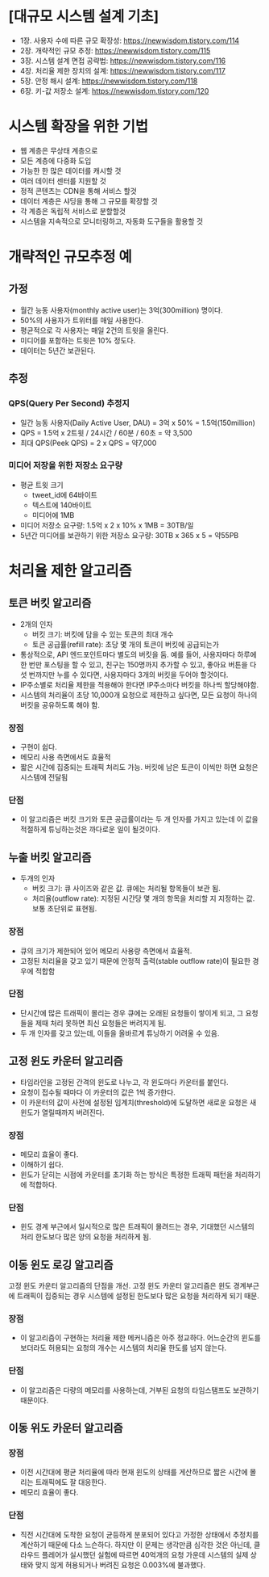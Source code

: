 # [대규모 시스템 설계 기초]
- 1장. 사용자 수에 따른 규모 확장성: https://newwisdom.tistory.com/114
- 2장. 개략적인 규모 추정: https://newwisdom.tistory.com/115
- 3장. 시스템 설계 면접 공략법: https://newwisdom.tistory.com/116
- 4장. 처리율 제한 장치의 설계: https://newwisdom.tistory.com/117
- 5장. 안정 해시 설계: https://newwisdom.tistory.com/118
- 6장. 키-값 저장소 설계: https://newwisdom.tistory.com/120

# 시스템 확장을 위한 기법
- 웹 계층은 무상태 계층으로
- 모든 계층에 다중화 도입
- 가능한 한 많은 데이터를 캐시할 것
- 여러 데이터 센터를 지원할 것
- 정적 콘텐츠는 CDN을 통해 서비스 할것
- 데이터 계층은 샤딩을 통해 그 규모를 확장할 것
- 각 계층은 독립적 서비스로 분할할것
- 시스템을 지속적으로 모니터링하고, 자동화 도구들을 활용할 것

# 개략적인 규모추정 예
## 가정
- 월간 능동 사용자(monthly active user)는 3억(300million) 명이다.
- 50%의 사용자가 트위터를 매일 사용한다.
- 평균적으로 각 사용자는 매일 2건의 트윗을 올린다.
- 미디어를 포함하는 트윗은 10% 정도다.
- 데이터는 5년간 보관된다.

## 추정
### QPS(Query Per Second) 추정지
- 일간 능동 사용자(Daily Active User, DAU) = 3억 x 50% = 1.5억(150million)
- QPS = 1.5억 x 2트윗 / 24시간 / 60분 / 60초 = 약 3,500
- 최대 QPS(Peek QPS) = 2 x QPS = 약7,000
  
### 미디어 저장을 위한 저장소 요구량
- 평균 트윗 크기
  - tweet_id에 64바이트
  - 텍스트에 140바이트
  - 미디어에 1MB
- 미디어 저장소 요구량: 1.5억 x 2 x 10% x 1MB = 30TB/일
- 5년간 미디어를 보관하기 위한 저장소 요구량: 30TB x 365 x 5 = 약55PB

# 처리율 제한 알고리즘
## 토큰 버킷 알고리즘
- 2개의 인자
  - 버킷 크기: 버킷에 담을 수 있는 토큰의 최대 개수
  - 토큰 공급률(refill rate): 초당 몇 개의 토큰이 버킷에 공급되는가
- 통상적으로, API 엔드포인트마다 별도의 버킷을 둠. 예를 들어, 사용자마다 하루에 한 번만 포스팅을 할 수 있고, 친구는 150명까지 추가할 수 있고, 좋아요 버튼을 다섯 번까지만 누를 수 있다면, 사용자마다 3개의 버킷을 두어야 할것이다.
- IP주소별로 처리율 제한을 적용해야 한다면 IP주소마다 버킷을 하나씩 할당해야함.
- 시스템의 처리율이 초당 10,000개 요청으로 제한하고 싶다면, 모든 요청이 하나의 버킷을 공유하도록 해야 함.

### 장점
- 구현이 쉽다.
- 메모리 사용 측면에서도 효율적
- 짧은 시간에 집중되는 트래픽 처리도 가능. 버킷에 남은 토큰이 이씩만 하면 요청은 시스템에 전달됨

### 단점
- 이 알고리즘은 버킷 크기와 토큰 공급률이라는 두 개 인자를 가지고 있는데 이 값을 적절하게 튜닝하는것은 까다로운 일이 될것이다.

## 누출 버킷 알고리즘
- 두개의 인자
  - 버킷 크기: 큐 사이즈와 같은 값. 큐에는 처리될 항목들이 보관 됨.
  - 처리율(outflow rate): 지정된 시간당 몇 개의 항목을 처리할 지 지정하는 값. 보통 초단위로 표현됨.

### 장점
- 큐의 크기가 제한되어 있어 메모리 사용량 측면에서 효율적.
- 고정된 처리율을 갖고 있기 때문에 안정적 출력(stable outflow rate)이 필요한 경우에 적합함

### 단점
- 단시간에 많은 트래픽이 몰리는 경우 큐에는 오래된 요청들이 쌓이게 되고, 그 요청들을 제때 처리 못하면 최신 요청들은 버려지게 됨.
- 두 개 인자를 갖고 있는데, 이들을 올바르게 튜닝하기 어려울 수 있음.

## 고정 윈도 카운터 알고리즘
- 타임라인을 고정된 간격의 윈도로 나누고, 각 윈도마다 카운터를 붙인다.
- 요청이 접수될 때마다 이 카운터의 값은 1씩 증가한다.
- 이 카운터의 값이 사전에 설정된 임계치(threshold)에 도달하면 새로운 요청은 새 윈도가 열릴때까지 버려진다.

### 장점
- 메모리 효율이 좋다.
- 이해하기 쉽다.
- 윈도가 닫히는 시점에 카운터를 초기화 하는 방식은 특정한 트래픽 패턴을 처리하기에 적합하다.

### 단점
- 윈도 경계 부근에서 일시적으로 많은 트래픽이 몰려드는 경우, 기대했던 시스템의 처리 한도보다 많은 양의 요청을 처리하게 됨.

## 이동 윈도 로깅 알고리즘
고정 윈도 카운터 알고리즘의 단점을 개선. 고정 윈도 카운터 알고리즘은 윈도 경계부근에 트래픽이 집중되는 경우 시스템에 설정된 한도보다 많은 요청을 처리하게 되기 때문.

### 장점
- 이 알고리즘이 구현하는 처리율 제한 메커니즘은 아주 정교하다. 어느순간의 윈도를 보더라도 허용되는 요청의 개수는 시스템의 처리율 한도를 넘지 않는다.

### 단점
- 이 알고리즘은 다량의 메모리를 사용하는데, 거부된 요청의 타임스탬프도 보관하기 때문이다.

## 이동 위도 카운터 알고리즘
### 장점
- 이전 시간대에 평균 처리율에 따라 현재 윈도의 상태를 게산하므로 짧은 시간에 몰리는 트래픽에도 잘 대응한다.
- 메모리 효율이 좋다.

### 단점
- 직전 시간대에 도착한 요청이 균등하게 분포되어 있다고 가정한 상태에서 추정치를 계산하기 때문에 다소 느슨하다. 하지만 이 문제는 생각만큼 심각한 것은 아닌데, 클라우드 플레어가 실시했던 실험에 따르면 40억개의 요청 가운데 시스템의 실제 상태와 맞지 않게 허용되거나 버려진 요청은 0.003%에 불과했다.



